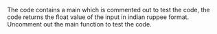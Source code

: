 The code contains a main which is commented out to test the code, the code returns the float value of the input in indian ruppee format.
Uncomment out the main function to test the code.
